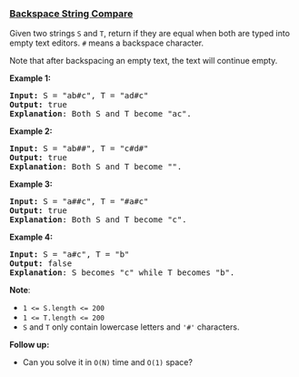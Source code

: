 ### [Backspace String Compare](https://leetcode.com/problems/backspace-string-compare)

<p>Given two&nbsp;strings&nbsp;<code>S</code>&nbsp;and <code>T</code>,&nbsp;return if they are equal when both are typed into empty text editors. <code>#</code> means a backspace character.</p>

<p>Note that after&nbsp;backspacing an empty text, the text will continue empty.</p>

<div>
<p><strong>Example 1:</strong></p>

<pre>
<strong>Input: </strong>S = <span id="example-input-1-1">&quot;ab#c&quot;</span>, T = <span id="example-input-1-2">&quot;ad#c&quot;</span>
<strong>Output: </strong><span id="example-output-1">true
</span><span><strong>Explanation</strong>: Both S and T become &quot;ac&quot;.</span>
</pre>

<div>
<p><strong>Example 2:</strong></p>

<pre>
<strong>Input: </strong>S = <span id="example-input-2-1">&quot;ab##&quot;</span>, T = <span id="example-input-2-2">&quot;c#d#&quot;</span>
<strong>Output: </strong><span id="example-output-2">true
</span><span><strong>Explanation</strong>: Both S and T become &quot;&quot;.</span>
</pre>

<div>
<p><strong>Example 3:</strong></p>

<pre>
<strong>Input: </strong>S = <span id="example-input-3-1">&quot;a##c&quot;</span>, T = <span id="example-input-3-2">&quot;#a#c&quot;</span>
<strong>Output: </strong><span id="example-output-3">true
</span><span><strong>Explanation</strong>: Both S and T become &quot;c&quot;.</span>
</pre>

<div>
<p><strong>Example 4:</strong></p>

<pre>
<strong>Input: </strong>S = <span id="example-input-4-1">&quot;a#c&quot;</span>, T = <span id="example-input-4-2">&quot;b&quot;</span>
<strong>Output: </strong><span id="example-output-4">false
</span><span><strong>Explanation</strong>: S becomes &quot;c&quot; while T becomes &quot;b&quot;.</span>
</pre>

<p><span><strong>Note</strong>:</span></p>

<ul>
	<li><code><span>1 &lt;= S.length &lt;= 200</span></code></li>
	<li><code><span>1 &lt;= T.length &lt;= 200</span></code></li>
	<li><span><code>S</code>&nbsp;and <code>T</code> only contain&nbsp;lowercase letters and <code>&#39;#&#39;</code> characters.</span></li>
</ul>

<p><strong>Follow up:</strong></p>

<ul>
	<li>Can you solve it in <code>O(N)</code> time and <code>O(1)</code> space?</li>
</ul>
</div>
</div>
</div>
</div>
